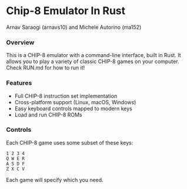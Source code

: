 # Chip-8 Emulator In Rust
Arnav Saraogi (arnavs10) and Michele Autorino (ma152)

### Overview
This is a CHIP-8 emulator with a command-line interface, built in Rust. It allows you to play a variety of classic CHIP-8 games on your computer. Check RUN.md for how to run it!

### Features
- Full CHIP-8 instruction set implementation
- Cross-platform support (Linux, macOS, Windows)
- Easy keyboard controls mapped to modern keys
- Load and run CHIP-8 ROMs

### Controls
Each CHIP-8 game uses some subset of these keys:
```
1 2 3 4
Q W E R
A S D F
Z X C V
```
Each game will specify which you need.